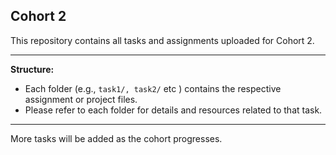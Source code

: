 
## Cohort 2

This repository contains all tasks and assignments uploaded for Cohort 2.

---

**Structure:**

- Each folder (e.g., `task1/, task2/` etc ) contains the respective assignment or project files.
- Please refer to each folder for details and resources related to that task.

---

More tasks will be added as the cohort progresses.
